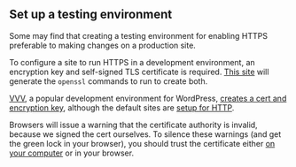 ## Set up a testing environment

Some may find that creating a testing environment for enabling HTTPS preferable to making changes on a production site.

To configure a site to run HTTPS in a development environment, an encryption key and self-signed TLS certificate is required. [This site](http://www.selfsignedcertificate.com/) will generate the `openssl` commands to run to create both.

[VVV](https://github.com/Varying-Vagrant-Vagrants/VVV), a popular development environment for WordPress, [creates a cert and encryption key](https://github.com/Varying-Vagrant-Vagrants/VVV/blob/v1.1/provision/provision.sh#L233-L246), although the default sites are [setup for HTTP](https://github.com/Varying-Vagrant-Vagrants/VVV/blob/v1.1/provision/provision.sh#L470).

Browsers will issue a warning that the certificate authority is invalid, because we signed the cert ourselves. To silence these warnings (and get the green lock in your browser), you should trust the certificate either [on your computer](https://support.apple.com/kb/PH10968?locale=en_US) or in your browser.